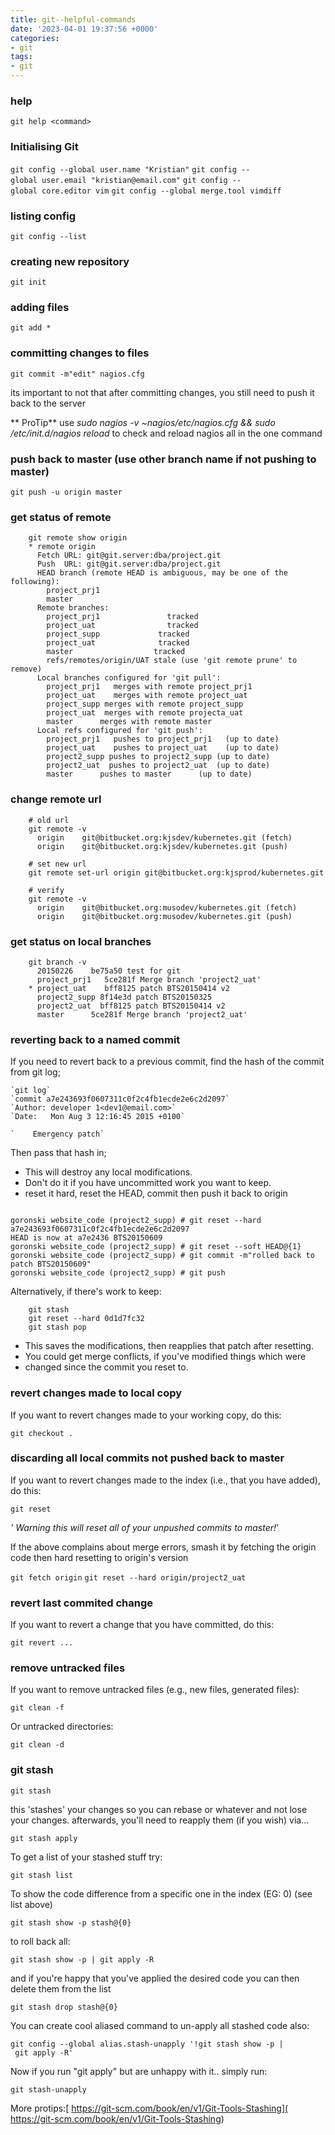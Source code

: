 ```yaml
---
title: git--helpful-commands
date: '2023-04-01 19:37:56 +0000'
categories:
- git
tags:
- git
---
```


### help

`git help <command>`

### Initialising Git

`git config --global user.name "Kristian"`
`git config --global user.email "kristian@email.com"`
`git config --global core.editor vim`
`git config --global merge.tool vimdiff`

### listing config

`git config --list`

### creating new repository

`git init`

### adding files

`git add *`

### committing changes to files

`git commit -m"edit" nagios.cfg`

its important to not that after committing changes, you still need to
push it back to the server

** ProTip** use _sudo nagios -v \~nagios/etc/nagios.cfg && sudo
/etc/init.d/nagios reload_ to check and reload nagios all in the one
command

### push back to master (use other branch name if not pushing to master)

`git push -u origin master`

### get status of remote
```
    git remote show origin
    * remote origin
      Fetch URL: git@git.server:dba/project.git
      Push  URL: git@git.server:dba/project.git
      HEAD branch (remote HEAD is ambiguous, may be one of the following):
        project_prj1
        master
      Remote branches:
        project_prj1               tracked
        project_uat                tracked
        project_supp             tracked
        project_uat              tracked
        master                  tracked
        refs/remotes/origin/UAT stale (use 'git remote prune' to remove)
      Local branches configured for 'git pull':
        project_prj1   merges with remote project_prj1
        project_uat    merges with remote project_uat
        project_supp merges with remote project_supp
        project_uat  merges with remote projecta_uat
        master      merges with remote master
      Local refs configured for 'git push':
        project_prj1   pushes to project_prj1   (up to date)
        project_uat    pushes to project_uat    (up to date)
        project2_supp pushes to project2_supp (up to date)
        project2_uat  pushes to project2_uat  (up to date)
        master      pushes to master      (up to date)
```
### change remote url
```
    # old url
    git remote -v
      origin    git@bitbucket.org:kjsdev/kubernetes.git (fetch)
      origin    git@bitbucket.org:kjsdev/kubernetes.git (push)

    # set new url
    git remote set-url origin git@bitbucket.org:kjsprod/kubernetes.git

    # verify
    git remote -v
      origin    git@bitbucket.org:musodev/kubernetes.git (fetch)
      origin    git@bitbucket.org:musodev/kubernetes.git (push)
```
### get status on local branches
```
    git branch -v
      20150226    be75a50 test for git
      project_prj1   5ce281f Merge branch 'project2_uat'
    * project_uat    bff8125 patch BTS20150414 v2
      project2_supp 8f14e3d patch BTS20150325
      project2_uat  bff8125 patch BTS20150414 v2
      master      5ce281f Merge branch 'project2_uat'
```
### reverting back to a named commit

If you need to revert back to a previous commit, find the hash of the
commit from git log;
```
`git log`
`commit a7e243693f0607311c0f2c4fb1ecde2e6c2d2097`
`Author: developer 1<dev1@email.com>`
`Date:   Mon Aug 3 12:16:45 2015 +0100`

`    Emergency patch`
```
Then pass that hash in;

  - This will destroy any local modifications.
  - Don't do it if you have uncommitted work you want to keep.
  - reset it hard, reset the HEAD, commit then push it back to origin



```

goronski website_code (project2_supp) # git reset --hard a7e243693f0607311c0f2c4fb1ecde2e6c2d2097
HEAD is now at a7e2436 BTS20150609
goronski website_code (project2_supp) # git reset --soft HEAD@{1}
goronski website_code (project2_supp) # git commit -m"rolled back to patch BTS20150609"
goronski website_code (project2_supp) # git push
```

Alternatively, if there's work to keep:
```
    git stash
    git reset --hard 0d1d7fc32
    git stash pop
```
  - This saves the modifications, then reapplies that patch after
    resetting.
  - You could get merge conflicts, if you've modified things which were
  - changed since the commit you reset to.

### revert changes made to local copy

If you want to revert changes made to your working copy, do this:

`git checkout .`

### discarding all local commits not pushed back to master

If you want to revert changes made to the index (i.e., that you have
added), do this:

`git reset`

*' Warning this will reset all of your unpushed commits to master\!*'

If the above complains about merge errors, smash it by fetching the
origin code then hard resetting to origin's version

`git fetch origin`
`git reset --hard origin/project2_uat`

### revert last commited change

If you want to revert a change that you have committed, do this:

`git revert ...`

### remove untracked files

If you want to remove untracked files (e.g., new files, generated
files):

`git clean -f `

Or untracked directories:

`git clean -d`

### git stash

`git stash`

this 'stashes' your changes so you can rebase or whatever and not lose
your changes. afterwards, you'll need to reapply them (if you wish)
via...

`git stash apply`

To get a list of your stashed stuff try:

`git stash list`

To show the code difference from a specific one in the index (EG: 0)
(see list above)

`git stash show -p stash@{0}`

to roll back all:

`git stash show -p | git apply -R`

and if you're happy that you've applied the desired code you can then
delete them from the list

`git stash drop stash@{0}`

You can create cool aliased command to un-apply all stashed code also:

`git config --global alias.stash-unapply '!git stash show -p | git apply -R'`

Now if you run "git apply" but are unhappy with it.. simply run:

`git stash-unapply`

More protips:[ https://git-scm.com/book/en/v1/Git-Tools-Stashing]( https://git-scm.com/book/en/v1/Git-Tools-Stashing)

